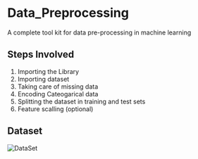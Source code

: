 # Data_Preprocessing
A complete tool kit for data pre-processing in machine learning

## Steps Involved
1. Importing the Library
3. Importing dataset
4. Taking care of missing data
5. Encoding Cateogarical data
6. Splitting the dataset in training and test sets
7. Feature scalling (optional)

## Dataset
![DataSet]("https://github.com/SahilHemnani777/Data_Preprocessing/blob/main/2021-02-21.png")
